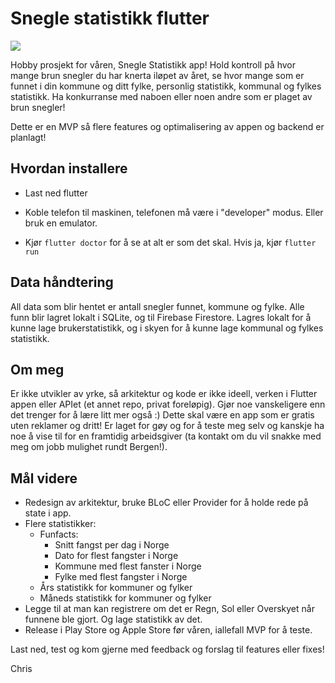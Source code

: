 # Snegle statistikk flutter

![](https://i.imgur.com/XsNDPkt.png)

Hobby prosjekt for våren, Snegle Statistikk app! Hold kontroll på hvor mange brun snegler du har knerta iløpet av året, se hvor mange som er funnet i din kommune og ditt fylke, personlig statistikk, kommunal og fylkes statistikk. Ha konkurranse med naboen eller noen andre som er plaget av brun snegler!

Dette er en MVP så flere features og optimalisering av appen og backend er planlagt!

## Hvordan installere

* Last ned flutter

* Koble telefon til maskinen, telefonen må være i "developer" modus. Eller bruk en emulator.

* Kjør ```flutter doctor``` for å se at alt er som det skal. Hvis ja, kjør ```flutter run```

## Data håndtering

All data som blir hentet er antall snegler funnet, kommune og fylke. Alle funn blir lagret lokalt i SQLite, og til Firebase Firestore. Lagres lokalt for å kunne lage brukerstatistikk, og i skyen for å kunne lage kommunal og fylkes statistikk.

## Om meg

Er ikke utvikler av yrke, så arkitektur og kode er ikke ideell, verken i Flutter appen eller APIet (et annet repo, privat foreløpig). Gjør noe vanskeligere enn det trenger for å lære litt mer også :) Dette skal være en app som er gratis uten reklamer og dritt! Er laget for gøy og for å teste meg selv og kanskje ha noe å vise til for en framtidig arbeidsgiver (ta kontakt om du vil snakke med meg om jobb mulighet rundt Bergen!).

## Mål videre

* Redesign av arkitektur, bruke BLoC eller Provider for å holde rede på state i app.
* Flere statistikker:
  - Funfacts:
    - Snitt fangst per dag i Norge
    - Dato for flest fangster i Norge
    - Kommune med flest fanster i Norge
    - Fylke med flest fangster i Norge
  - Års statistikk for kommuner og fylker
  - Måneds statistikk for kommuner og fylker
* Legge til at man kan registrere om det er Regn, Sol eller Overskyet når funnene ble gjort. Og lage statistikk av det.
* Release i Play Store og Apple Store før våren, iallefall MVP for å teste.

Last ned, test og kom gjerne med feedback og forslag til features eller fixes!

Chris
